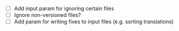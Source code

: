 - [ ] Add input param for ignoring certain files
- [ ] Ignore non-versioned files?
- [ ] Add param for writing fixes to input files (e.g. sorting translations)
